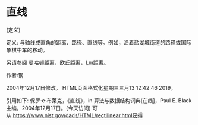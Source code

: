 # 直线


(定义)



定义:
与轴线成直角的距离、路径、直线等。例如，沿着盐湖城街道的路径或国际象棋中车的移动。



另请参阅
曼哈顿距离，欧氏距离，Lm距离。


作者:钢







2004年12月17日修改。
HTML页面格式化星期三三月13 12:42:46 2019。



引用如下:
保罗·e·布莱克，《直线》，in
算法与数据结构词典[在线]，Paul E. Black主编，2004年12月17日。(今天访问)
可从:https://www.nist.gov/dads/HTML/rectilinear.html获得